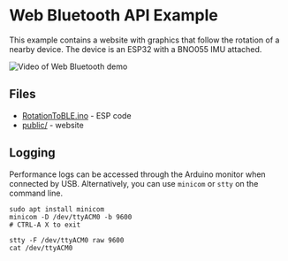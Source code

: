 # Web Bluetooth API Example

This example contains a website with graphics that follow the rotation of a nearby device. The device is an ESP32 with a BNO055 IMU attached.

![Video of Web Bluetooth demo](/examples/media/webbluetooth.gif "Cover image")

## Files

* [RotationToBLE.ino](RotationToBLE.ino) - ESP code
* [public/](public) - website

## Logging

Performance logs can be accessed through the Arduino monitor when connected by USB. Alternatively, you can use `minicom` or `stty` on the command line.

```shell
sudo apt install minicom
minicom -D /dev/ttyACM0 -b 9600
# CTRL-A X to exit
```

```shell
stty -F /dev/ttyACM0 raw 9600
cat /dev/ttyACM0
```
